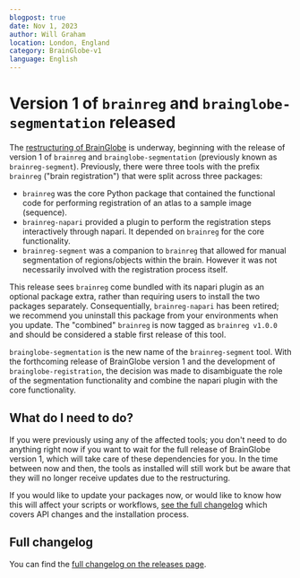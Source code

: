 ```yaml
---
blogpost: true
date: Nov 1, 2023
author: Will Graham
location: London, England
category: BrainGlobe-v1
language: English
---
```


# Version 1 of `brainreg` and `brainglobe-segmentation` released

The [restructuring of BrainGlobe](./version_1_announcement.md) is underway, beginning with the release of version 1 of `brainreg` and `brainglobe-segmentation` (previously known as `brainreg-segment`).
Previously, there were three tools with the prefix `brainreg` ("brain registration") that were split across three packages:

- `brainreg` was the core Python package that contained the functional code for performing registration of an atlas to a sample image (sequence).
- `brainreg-napari` provided a plugin to perform the registration steps interactively through napari. It depended on `brainreg` for the core functionality.
- `brainreg-segment` was a companion to `brainreg` that allowed for manual segmentation of regions/objects within the brain. However it was not necessarily involved with the registration process itself.

This release sees `brainreg` come bundled with its napari plugin as an optional package extra, rather than requiring users to install the two packages separately.
Consequentially, `brainreg-napari` has been retired; we recommend you uninstall this package from your environments when you update.
The "combined" `brainreg` is now tagged as `brainreg v1.0.0` and should be considered a stable first release of this tool.

`brainglobe-segmentation` is the new name of the `brainreg-segment` tool.
With the forthcoming release of BrainGlobe version 1 and the development of `brainglobe-registration`, the decision was made to disambiguate the role of the segmentation functionality and combine the napari plugin with the core functionality.

## What do I need to do?

If you were previously using any of the affected tools; you don't need to do anything right now if you want to wait for the full release of BrainGlobe version 1, which will take care of these dependencies for you.
In the time between now and then, the tools as installed will still work but be aware that they will no longer receive updates due to the restructuring.

If you would like to update your packages now, or would like to know how this will affect your scripts or workflows, [see the full changelog](#full-changelog) which covers API changes and the installation process.

## Full changelog

You can find the [full changelog on the releases page](../../releases/v1/brainreg.md).
